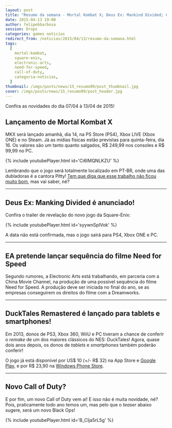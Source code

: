 ```yaml
---
layout: post
title: "Resumo da semana - Mortal Kombat X; Deus Ex: Mankind Divided; Continuação do filme de Need for Speed e mais.."
date: 2015-04-13 19:00
author: felipebbarbosa
session: Drops
categories: games noticias
redirect_from: /noticias/2015/04/13/resumo-da-semana.html
tags:
  [
    mortal-kombat,
    square-enix,
    electronic-arts,
    need-for-speed,
    call-of-duty,
    categoria-noticias,
  ]
thumbnail: /imgs/posts/news/15_resumo09/post_thumbnail.jpg
cover: /imgs/posts/news/15_resumo09/post_header.jpg
---
```


Confira as novidades do dia 07/04 à 13/04 de 2015!

<!--more-->

## Lançamento de Mortal Kombat X

MKX será lançado amanhã, dia 14, na PS Store (PS4), Xbox LIVE (Xbox ONE) e no Steam. Já as mídias físicas estão previstas para quinta-feira, dia 16. Os valores são um tanto quanto salgados, R$ 249,99 nos consoles e R$ 99,99 no PC.

{% include youtubePlayer.html id='Ci6lMQNLKZU' %}

Lembrando que o jogo será totalmente localizado em PT-BR, onde uma das dubladoras é a cantora Pitty! [Tem que diga que esse trabalho não ficou muito bom](http://overloadr.com.br/noticias/2015/04/cenas-dubladas-de-mortal-kombat-x-vazam-e-mostram-problemas-na-localizacao-jogo/), mas vai saber, né?

---

## Deus Ex: Manking Divided é anunciado!

Confira o trailer de revelação do novo jogo da Square-Enix:

{% include youtubePlayer.html id='syywnSpIVok' %}

A data não está confirmada, mas o jogo sairá para PS4, Xbox ONE e PC.

---

## EA pretende lançar sequência do filme Need for Speed

Segundo rumores, a Electronic Arts está trabalhando, em parceria com a China Movie Channel, na produção de uma possível sequência do filme Need for Speed. A produção deve ser iniciada no final do ano, se as empresas conseguirem os direitos do filme com a Dreamworks.

---

## DuckTales Remastered é lançado para tablets e smartphones!

Em 2013, donos de PS3, Xbox 360, WiiU e PC tiveram a chance de conferir o _remake_ de um dos maiores clássicos do NES: DuckTales! Agora, quase dois anos depois, os donos de _tablets_ e _smartphones_ também poderão conferir!

O jogo já está disponível por US$ 10 (+/- R$ 32) na App Store e [Google Play](https://play.google.com/store/apps/details?id=com.disney.ducktalesremastered_goo&hl=pt-BR), e por R\$ 23,90 na [Windows Phone Store](http://www.windowsphone.com/pt-br/store/app/ducktales-remastered/5ac7627c-08d0-42b8-8100-17b3a2c0c5b2).

---

## Novo Call of Duty?

E por fim, um novo Call of Duty vem aí! E isso não é muita novidade, né? Pois, praticamente todo ano temos um, mas pelo que o _teaser_ abaixo sugere, será um novo Black Ops!

{% include youtubePlayer.html id='B_CIja5rL5g' %}
